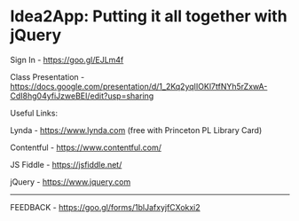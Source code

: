 # Idea2App: Putting it all together with jQuery

Sign In - https://goo.gl/EJLm4f

Class Presentation - https://docs.google.com/presentation/d/1_2Kq2yqIIOKl7tfNYh5rZxwA-CdI8hg04yfiJzweBEI/edit?usp=sharing

Useful Links:

Lynda - https://www.lynda.com (free with Princeton PL Library Card)

Contentful - https://www.contentful.com/

JS Fiddle - https://jsfiddle.net/

jQuery - https://www.jquery.com

************************************************************************

FEEDBACK - https://goo.gl/forms/1blJafxyjfCXokxi2
